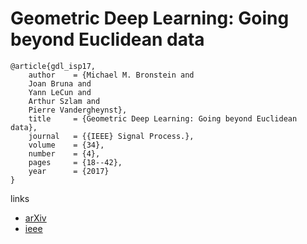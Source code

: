 # Geometric Deep Learning: Going beyond Euclidean data

```
@article{gdl_isp17,
	author    = {Michael M. Bronstein and
	Joan Bruna and
	Yann LeCun and
	Arthur Szlam and
	Pierre Vandergheynst},
	title     = {Geometric Deep Learning: Going beyond Euclidean data},
	journal   = {{IEEE} Signal Process.},
	volume    = {34},
	number    = {4},
	pages     = {18--42},
	year      = {2017}
}
```

links
- [arXiv](https://arxiv.org/abs/1611.08097)
- [ieee](https://ieeexplore.ieee.org/document/7974879)

